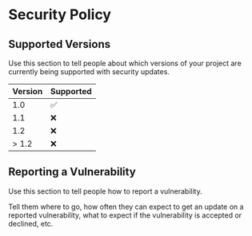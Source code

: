 # Security Policy

## Supported Versions

Use this section to tell people about which versions of your project are
currently being supported with security updates.

| Version | Supported        |
| ----- | ------------------ |
| 1.0   | :white_check_mark: |
| 1.1   | :x:                |
| 1.2   | :x:                |
| > 1.2   | :x:              |

## Reporting a Vulnerability

Use this section to tell people how to report a vulnerability.

Tell them where to go, how often they can expect to get an update on a
reported vulnerability, what to expect if the vulnerability is accepted or
declined, etc.
